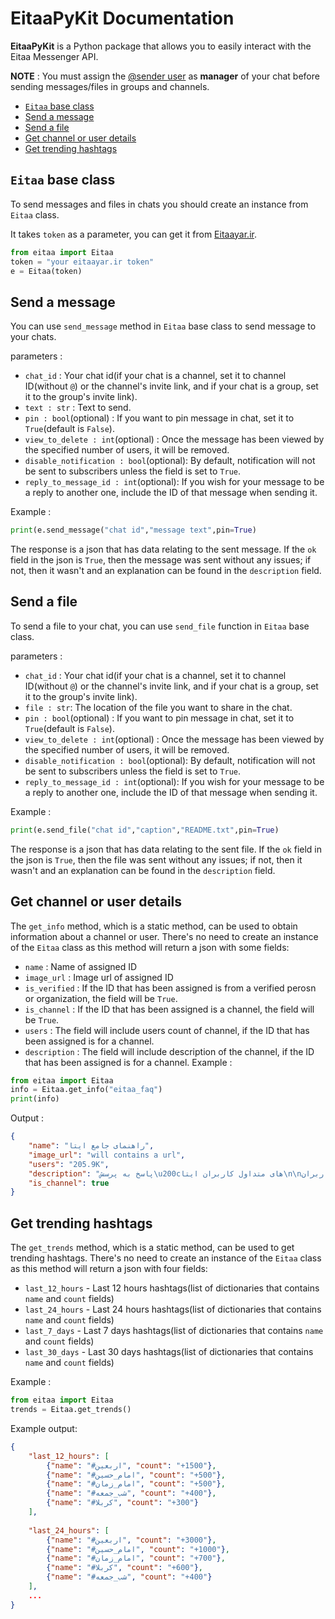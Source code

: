 # EitaaPyKit Documentation
**EitaaPyKit** is a Python package that allows you to easily interact with the Eitaa Messenger API.

**NOTE** : You must assign the [@sender user](https://eitaa.com/sender) as **manager** of your chat before sending messages/files in groups and channels. 

- [`Eitaa` base class](#eitaa-base-class)
- [Send a message](#send-a-message)
- [Send a file](#send-a-file)
- [Get channel or user details](#get-channel-or-user-details)
- [Get trending hashtags](#get-trending-hashtags)

## `Eitaa` base class
To send messages and files in chats you should create an instance from `Eitaa` class.

It takes `token` as a parameter, you can get it from [Eitaayar.ir](https://eitaayar.ir/).

```py
from eitaa import Eitaa
token = "your eitaayar.ir token"
e = Eitaa(token)
```

## Send a message
You can use `send_message` method in `Eitaa` base class to send message to your chats.

parameters :
- `chat_id` : Your chat id(if your chat is a channel, set it to channel ID(without `@`) or the channel's invite link, and if your chat is a group, set it to the group's invite link).
- `text : str` : Text to send.
- `pin : bool`(optional) : If you want to pin message in chat, set it to `True`(default is `False`).
- `view_to_delete : int`(optional) : Once the message has been viewed by the specified number of users, it will be removed. 
- `disable_notification : bool`(optional): By default, notification will not be sent to subscribers unless the field is set to `True`. 
- `reply_to_message_id : int`(optional): If you wish for your message to be a reply to another one, include the ID of that message when sending it. 

Example :
```py
print(e.send_message("chat id","message text",pin=True)
```

The response is a json that has data relating to the sent message. If the `ok` field in the json is `True`, then the message was sent without any issues; if not, then it wasn't and an explanation can be found in the `description` field. 

## Send a file
To send a file to your chat, you can use `send_file` function in `Eitaa` base class.


parameters :
- `chat_id` : Your chat id(if your chat is a channel, set it to channel ID(without `@`) or the channel's invite link, and if your chat is a group, set it to the group's invite link).
- `file : str`: The location of the file you want to share in the chat.
- `pin : bool`(optional) : If you want to pin message in chat, set it to `True`(default is `False`).
- `view_to_delete : int`(optional) : Once the message has been viewed by the specified number of users, it will be removed. 
- `disable_notification : bool`(optional): By default, notification will not be sent to subscribers unless the field is set to `True`. 
- `reply_to_message_id : int`(optional): If you wish for your message to be a reply to another one, include the ID of that message when sending it. 

Example :
```py
print(e.send_file("chat id","caption","README.txt",pin=True)
```

The response is a json that has data relating to the sent file. If the `ok` field in the json is `True`, then the file was sent without any issues; if not, then it wasn't and an explanation can be found in the `description` field. 

## Get channel or user details
The `get_info` method, which is a static method, can be used to obtain information about a channel or user. There's no need to create an instance of the `Eitaa` class as this method will return a json with some fields:
- `name` : Name of assigned ID
- `image_url` : Image url of assigned ID
- `is_verified` : If the ID that has been assigned is from a verified perosn or organization, the field will be `True`. 
- `is_channel` : If the ID that has been assigned is a channel, the field will be `True`.
- `users` : The field will include users count of channel, if the ID that has been assigned is for a channel. 
- `description` : The field will include description of the channel, if the ID that has been assigned is for a channel. 
Example :
```py
from eitaa import Eitaa
info = Eitaa.get_info("eitaa_faq")
print(info)
```

Output :
```json
{
    "name": "راهنمای جامع ایتا", 
    "image_url": "will contains a url", 
    "users": "205.9K", 
    "description": "پاسخ به پرسش\u200cهای متداول کاربران ایتا\n\nپشتیبانی کاربران:\n@support\n\nکانال اطلاع\u200cرسانی رسمی:\n@eitaa\n\nوبسایت رسمی برنامه:\nhttps://eitaa.com", "is_verified": true,
    "is_channel": true
}
```

## Get trending hashtags
The `get_trends` method, which is a static method, can be used to get trending hashtags. There's no need to create an instance of the `Eitaa` class as this method will return a json with four fields:

- `last_12_hours` - Last 12 hours hashtags(list of dictionaries that contains `name` and `count` fields)
- `last_24_hours` - Last 24 hours hashtags(list of dictionaries that contains `name` and `count` fields)
- `last_7_days` - Last 7 days hashtags(list of dictionaries that contains `name` and `count` fields)
- `last_30_days` - Last 30 days hashtags(list of dictionaries that contains `name` and `count` fields)

Example :
```py
from eitaa import Eitaa
trends = Eitaa.get_trends()
```

Example output:
```json
{
    "last_12_hours": [
        {"name": "#اربعین", "count": "+1500"}, 
        {"name": "#امام_حسین", "count": "+500"}, 
        {"name": "#امام_زمان", "count": "+500"}, 
        {"name": "#شب_جمعه", "count": "+400"}, 
        {"name": "#کربلا", "count": "+300"}
    ], 
    
    "last_24_hours": [
        {"name": "#اربعین", "count": "+3000"}, 
        {"name": "#امام_حسین", "count": "+1000"}, 
        {"name": "#امام_زمان", "count": "+700"}, 
        {"name": "#کربلا", "count": "+600"}, 
        {"name": "#شب_جمعه", "count": "+400"}
    ],
    ...
}
```

